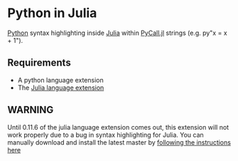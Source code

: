 # Python in Julia 

[Python](https://www.python.org/) syntax highlighting
inside [Julia](http://julialang.org) within
[PyCall.jl](https://github.com/JuliaPy/PyCall.jl) strings (e.g. py"x =
x + 1").

## Requirements

- A python language extension
- The [Julia language extension](https://marketplace.visualstudio.com/items?itemName=julialang.language-julia)

## WARNING

Until 0.11.6 of the julia language extension comes out, this extension will
not work properly due to a bug in syntax highlighting for Julia. You can
manually download and install the latest master by
[following the instructions here](https://github.com/JuliaEditorSupport/julia-vscode/wiki/Updating-to-the-lastest-julia-vscode)